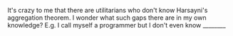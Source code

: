 It's crazy to me that there are utilitarians who don't know Harsayni's aggregation theorem. I wonder what such gaps there are in my own knowledge? E.g. I call myself a programmer but I don't even know ________

